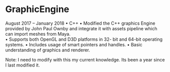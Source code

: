 # GraphicEngine
August 2017 – January 2018 • C++ 
• Modified the C++ graphics Engine provided by John Paul Ownby and integrate it with assets pipeline which 
  can import meshes from Maya.  
• Supports both OpenGL and D3D platforms in 32- bit and 64-bit operating systems.
• Includes usage of smart pointers and handles.
• Basic understanding of graphics and renderer.

Note: I need to modify with this my current knowledge. Its been a year since I last modified it.
